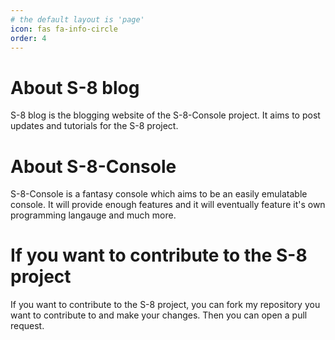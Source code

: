 ```yaml
---
# the default layout is 'page'
icon: fas fa-info-circle
order: 4
---
```


# About S-8 blog

S-8 blog is the blogging website of the S-8-Console project. It aims to post updates and tutorials for the S-8 project.

# About S-8-Console

S-8-Console is a fantasy console which aims to be an easily emulatable console. It will provide enough features and it will eventually feature it's own programming langauge and much more.

# If you want to contribute to the S-8 project 

If you want to contribute to the S-8 project, you can fork my repository you want to contribute to and make your changes. Then you can open a pull request.
